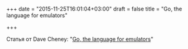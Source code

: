 +++
date = "2015-11-25T16:01:04+03:00"
draft = false
title = "Go, the language for emulators"

+++

<p>Статья от&nbsp;Dave Cheney: &quot;<a href="http://dave.cheney.net/2013/01/09/go-the-language-for-emulators">Go, the language for emulators</a>&quot;</p>

